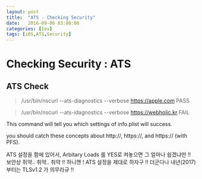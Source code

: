 ```yaml
---
layout: post
title:  "ATS - Checking Security"
date:   2016-09-06 03:00:00
categories: [Ios]
tags: [iOS,ATS,Security]
---
```


# Checking Security : ATS

## ATS Check
> /usr/bin/nscurl --ats-diagnostics --verbose https://apple.com
PASS

> /usr/bin/nscurl --ats-idagnostics --verbose https://webholic.kr
FAIL

This command will tell you which settings of info.plist will success.

you should catch these concepts about http://, https://, and https:// (with PFS).




ATS 설정을 함에 있어서, Arbitary Loads 를 YES로 켜놓으면 그 얼마나 쉽겠냐만 !!
보안상 쥐약.. 취약.. 취약 !! 하니껜 ! ATS 설정을 제대로 하자구 !!
더군다나 내년(2017)부터는 TLSv1.2 가 의무라규 !!

